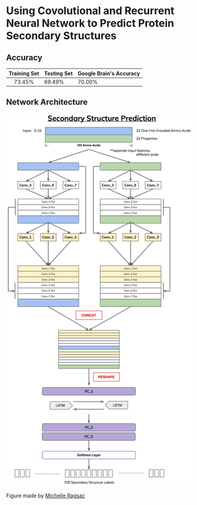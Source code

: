 # Using Covolutional and Recurrent Neural Network to Predict Protein Secondary Structures

## Accuracy

| Training Set | Testing Set | Google Brain's Accuracy |
|:------------:|-------------|-------------------------|
|    73.45%    |    69.49%    |          70.00%         |

## Network Architecture

![png](./network_topology_diagram.png)

Figure made by [Michelle Ragsac](https://github.com/mragsac)
